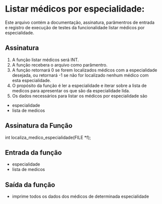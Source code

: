 # Listar médicos por especialidade:
Este arquivo contém a documentação, assinatura, parâmentros de entrada e registro de execução de testes da funcionalidade listar médicos por especialidade.

## Assinatura

1. A função listar médicos será INT.
2. A função recebera o arquivo como parâmentro.
3. A função retornará 0 se forem localizados médicos com a especialidade desejada, ou retornará -1 se não for localizado nenhum médico com esta especialidade.
4. O propósito da função é ler a especialidade e iterar sobre a lista de medicos para apresentar os que são da especialidade lida.
5. Os dados necessários para listar os médicos por especialidade são

- especialidade
- lista de medicos

## Assinatura da Função

int localiza_medico_especialidade(FILE *f);

## Entrada da função
- especialidade
- lista de medicos

## Saída da função
-  imprime todos os dados dos médicos de determinada especialidade 

